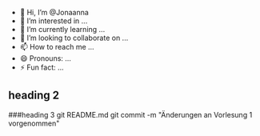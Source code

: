- 👋 Hi, I’m @Jonaanna
- 👀 I’m interested in ...
- 🌱 I’m currently learning ...
- 💞️ I’m looking to collaborate on ...
- 📫 How to reach me ...
- 😄 Pronouns: ...
- ⚡ Fun fact: ...
## heading 2 

###heading 3
git README.md
git commit -m "Änderungen an Vorlesung 1 vorgenommen"
<!---
Jonaanna/Jonaanna is a ✨ special ✨ repository because its `README.md` (this file) appears on your GitHub profile.
You can click the Preview link to take a look at your changes.
--->
